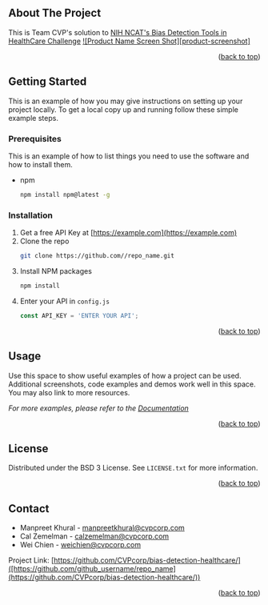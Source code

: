 
<!-- ABOUT THE PROJECT -->
## About The Project

This is Team CVP's solution to [NIH NCAT's Bias Detection Tools in HealthCare Challenge]( https://expeditionhacks.com/bias-detection-healthcare/)
[![Product Name Screen Shot][product-screenshot]](https://example.com)


<p align="right">(<a href="#readme-top">back to top</a>)</p>


<!-- GETTING STARTED -->
## Getting Started

This is an example of how you may give instructions on setting up your project locally.
To get a local copy up and running follow these simple example steps.

### Prerequisites

This is an example of how to list things you need to use the software and how to install them.
* npm
  ```sh
  npm install npm@latest -g
  ```

### Installation

1. Get a free API Key at [https://example.com](https://example.com)
2. Clone the repo
   ```sh
   git clone https://github.com//repo_name.git
   ```
3. Install NPM packages
   ```sh
   npm install
   ```
4. Enter your API in `config.js`
   ```js
   const API_KEY = 'ENTER YOUR API';
   ```

<p align="right">(<a href="#readme-top">back to top</a>)</p>



<!-- USAGE EXAMPLES -->
## Usage

Use this space to show useful examples of how a project can be used. Additional screenshots, code examples and demos work well in this space. You may also link to more resources.

_For more examples, please refer to the [Documentation](https://example.com)_

<p align="right">(<a href="#readme-top">back to top</a>)</p>



<!-- LICENSE -->
## License

Distributed under the BSD 3 License. See `LICENSE.txt` for more information.

<p align="right">(<a href="#readme-top">back to top</a>)</p>



<!-- CONTACT -->
## Contact

* Manpreet Khural - manpreetkhural@cvpcorp.com
* Cal Zemelman - calzemelman@cvpcorp.com
* Wei Chien - weichien@cvpcorp.com

Project Link: [https://github.com/CVPcorp/bias-detection-healthcare/]([https://github.com/github_username/repo_name](https://github.com/CVPcorp/bias-detection-healthcare/))

<p align="right">(<a href="#readme-top">back to top</a>)</p>
